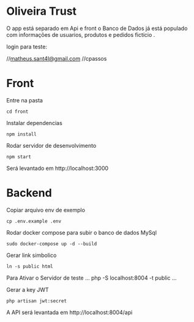 
#  Oliveira Trust

O app está separado em Api e front 
o Banco de Dados já está populado com informações de usuarios, produtos e pedidos fictício .

login para teste:

//matheus.sant4l@gmail.com
//cpassos

# Front

Entre na pasta    
```
cd front
```

Instalar dependencias
```
npm install 
```

Rodar servidor de desenvolvimento
```
npm start
```

Será levantado em http://localhost:3000


# Backend

Copiar arquivo env de exemplo
```
cp .env.example .env
```

Rodar docker compose para subir o banco de dados MySql
```
sudo docker-compose up -d --build
```

Gerar link simbolico
```
ln -s public html
```
Para Ativar o Servidor de teste
...
php -S localhost:8004 -t public
...

Gerar a key JWT
```
php artisan jwt:secret
```

A API será levantada em http://localhost:8004/api
